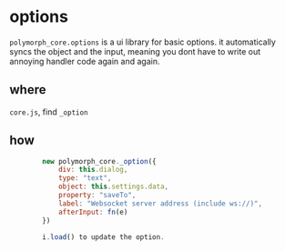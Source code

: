 # options

`polymorph_core.options` is a ui library for basic options. it automatically syncs the object and the input, meaning you dont have to write out annoying handler code again and again.

## where
`core.js`, find `_option`

## how
```javascript
        new polymorph_core._option({
            div: this.dialog,
            type: "text",
            object: this.settings.data,
            property: "saveTo",
            label: "Websocket server address (include ws://)",
            afterInput: fn(e)
        })

        i.load() to update the option.
```